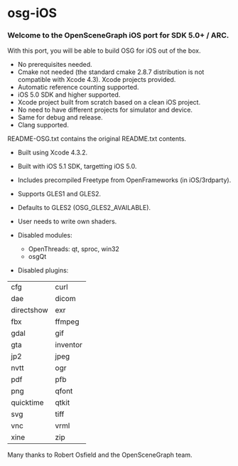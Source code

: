 osg-iOS
=======

### Welcome to the OpenSceneGraph iOS port for SDK 5.0+ / ARC. ###

With this port, you will be able to build OSG for iOS out of the box.

* No prerequisites needed.
* Cmake not needed (the standard cmake 2.8.7 distribution is not
  compatible with Xcode 4.3). Xcode projects provided.
* Automatic reference counting supported.
* iOS 5.0 SDK and higher supported.
* Xcode project built from scratch based on a clean iOS project.
* No need to have different projects for simulator and device.
* Same for debug and release.
* Clang supported.

README-OSG.txt contains the original README.txt contents.

* Built using Xcode 4.3.2.
* Built with iOS 5.1 SDK, targetting iOS 5.0.
* Includes precompiled Freetype from OpenFrameworks (in iOS/3rdparty).
* Supports GLES1 and GLES2.
* Defaults to GLES2 (OSG_GLES2_AVAILABLE).
* User needs to write own shaders.

* Disabled modules:
    * OpenThreads: qt, sproc, win32
    * osgQt
    
* Disabled plugins:

<table>
<tr>
<td>cfg</td>
<td>curl</td></tr><tr>
<td>dae</td>
<td>dicom</td></tr><tr>
<td>directshow</td>
<td>exr</td></tr><tr>
<td>fbx</td>
<td>ffmpeg</td></tr><tr>
<td>gdal</td>
<td>gif</td></tr><tr>
<td>gta</td>
<td>inventor</td></tr><tr>
<td>jp2</td>
<td>jpeg</td></tr><tr>
<td>nvtt</td>
<td>ogr</td></tr><tr>
<td>pdf</td>
<td>pfb</td></tr><tr>
<td>png</td>
<td>qfont</td></tr><tr>
<td>quicktime</td>
<td>qtkit</td></tr><tr>
<td>svg</td>
<td>tiff</td></tr><tr>
<td>vnc</td>
<td>vrml</td></tr><tr>
<td>xine</td>
<td>zip</td></tr>
</table>

Many thanks to Robert Osfield and the OpenSceneGraph team.
